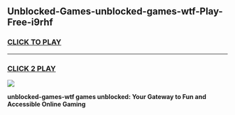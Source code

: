 
## Unblocked-Games-unblocked-games-wtf-Play-Free-i9rhf
<h3>
<a href="https://premium76.site?title=unblocked-games-wtf&ref=23A">CLICK TO PLAY</a></h3>
<hr>

<h3>
<a href="https://premium76.site?title=unblocked-games-wtf&ref=23A">CLICK 2 PLAY</a>
  
</h3>

<a href="https://premium76.site?title=unblocked-games-wtf&ref=23A"><img src="https://clearcache.store/games.png"></a>


**unblocked-games-wtf games unblocked: Your Gateway to Fun and Accessible Online Gaming**
